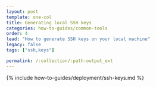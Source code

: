 ```yaml
---
layout: post
template: one-col
title: Generating local SSH keys
categories: how-to-guides/common-tools
order: 4
lead: "How to generate SSH keys on your local machine"
legacy: false
tags: ["ssh,keys"]

permalink: /:collection/:path:output_ext
---
```

{% include how-to-guides/deployment/ssh-keys.md %}